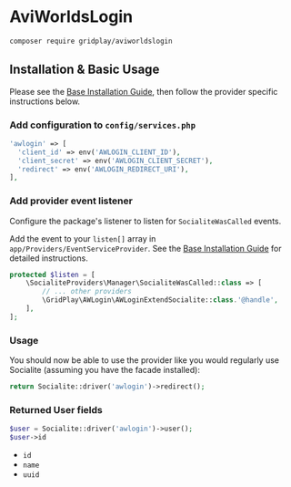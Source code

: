 # AviWorldsLogin

```bash
composer require gridplay/aviworldslogin
```
## Installation & Basic Usage

Please see the [Base Installation Guide](https://socialiteproviders.com/usage/), then follow the provider specific instructions below.

### Add configuration to `config/services.php`

```php
'awlogin' => [
  'client_id' => env('AWLOGIN_CLIENT_ID'),
  'client_secret' => env('AWLOGIN_CLIENT_SECRET'),
  'redirect' => env('AWLOGIN_REDIRECT_URI'),
],
```
### Add provider event listener

Configure the package's listener to listen for `SocialiteWasCalled` events.

Add the event to your `listen[]` array in `app/Providers/EventServiceProvider`. See the [Base Installation Guide](https://socialiteproviders.com/usage/) for detailed instructions.

```php
protected $listen = [
    \SocialiteProviders\Manager\SocialiteWasCalled::class => [
        // ... other providers
        \GridPlay\AWLogin\AWLoginExtendSocialite::class.'@handle',
    ],
];
```

### Usage

You should now be able to use the provider like you would regularly use Socialite (assuming you have the facade installed):

```php
return Socialite::driver('awlogin')->redirect();
```

### Returned User fields
```php
$user = Socialite::driver('awlogin')->user();
$user->id
```
- ``id``
- ``name``
- ``uuid``
